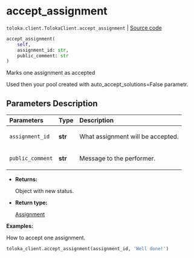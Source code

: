 # accept_assignment
`toloka.client.TolokaClient.accept_assignment` | [Source code](https://github.com/Toloka/toloka-kit/blob/v0.1.25/src/client/__init__.py#L44)

```python
accept_assignment(
    self,
    assignment_id: str,
    public_comment: str
)
```

Marks one assignment as accepted


Used then your pool created with auto_accept_solutions=False parametr.

## Parameters Description

| Parameters | Type | Description |
| :----------| :----| :-----------|
`assignment_id`|**str**|<p>What assignment will be accepted.</p>
`public_comment`|**str**|<p>Message to the performer.</p>

* **Returns:**

  Object with new status.

* **Return type:**

  [Assignment](toloka.client.assignment.Assignment.md)

**Examples:**

How to accept one assignment.

```python
toloka_client.accept_assignment(assignment_id, 'Well done!')
```
